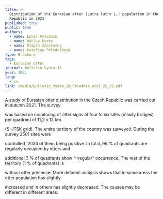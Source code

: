 ```yaml
---
title: >-
  Distribution of the Eurasian otter (Lutra lutra L.) population in the Czech
  Republic in 2021
published: true
public: true
authors:
  - name: Lukáš Poledník
  - name: Václav Beran
  - name: Štěpán Zápotočný
  - name: Kateřina Poledníková
type: Brochure
tags:
  - Eurasian otter
journal: Bulletin Vydra 18
year: 2021
lang:
  - cs
link: /media/Bulletin_Vydra_18_Polednik_etal_25_35.pdf
---
```

A study of Eurasian otter distribution in the Czech Republic was carried out in autumn 2021. The survey 

was based on monitoring of otter signs at four to six sites (mainly bridges) per quadrant of 11,2 x 12 km 

(S-JTSK grid). The entire territory of the country was surveyed. During the survey 2501 sites were 

controlled, 2033 of them being positive. In total, 96 % of quadrants are regularly occupied by otters and 

additional 3 % of quadrants show “irregular” occurrence. The rest of the territory (1 % of quadrants) is 

without otter presence. More detaiedl analysis shows that in some areas the otter population has slightly 

increased and in others has slightly decreased. The causes may be different in different areas.
